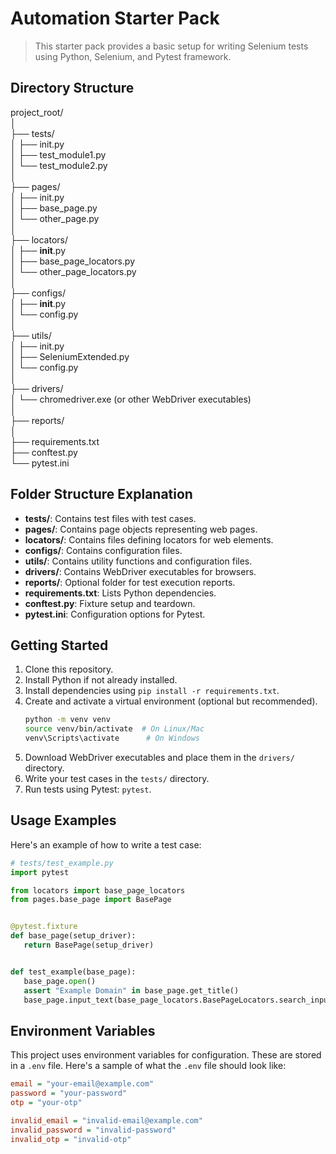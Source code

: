 # Automation Starter Pack

> This starter pack provides a basic setup for writing Selenium tests using Python, Selenium, and Pytest framework.

## Directory Structure

project_root/<br>
│<br>
├── tests/<br>
│ ├── init.py<br>
│ ├── test_module1.py<br>
│ └── test_module2.py<br>
│<br>
├── pages/<br>
│ ├── init.py<br>
│ ├── base_page.py<br>
│ └── other_page.py<br>
│<br>
├── locators/<br>
│ ├── __init__.py<br>
│ ├── base_page_locators.py<br>
│ └── other_page_locators.py<br>
│<br>
├── configs/<br>
│ ├── __init__.py<br>
│ └── config.py<br>
│<br>
├── utils/<br>
│ ├── init.py<br>
│ ├── SeleniumExtended.py<br>
│ └── config.py<br>
│<br>
├── drivers/<br>
│ └── chromedriver.exe (or other WebDriver executables)<br>
│<br>
├── reports/<br>
│<br>
├── requirements.txt<br>
├── conftest.py<br>
└── pytest.ini<br>

## Folder Structure Explanation

- **tests/**: Contains test files with test cases.
- **pages/**: Contains page objects representing web pages.
- **locators/**: Contains files defining locators for web elements.
- **configs/**: Contains configuration files.
- **utils/**: Contains utility functions and configuration files.
- **drivers/**: Contains WebDriver executables for browsers.
- **reports/**: Optional folder for test execution reports.
- **requirements.txt**: Lists Python dependencies.
- **conftest.py**: Fixture setup and teardown.
- **pytest.ini**: Configuration options for Pytest.

## Getting Started

1. Clone this repository.
2. Install Python if not already installed.
3. Install dependencies using `pip install -r requirements.txt`.
4. Create and activate a virtual environment (optional but recommended).
   ```bash
   python -m venv venv
   source venv/bin/activate  # On Linux/Mac
   venv\Scripts\activate      # On Windows
5. Download WebDriver executables and place them in the `drivers/` directory.
6. Write your test cases in the `tests/` directory.
7. Run tests using Pytest: `pytest`.

## Usage Examples

Here's an example of how to write a test case:

```python
# tests/test_example.py
import pytest

from locators import base_page_locators
from pages.base_page import BasePage


@pytest.fixture
def base_page(setup_driver):
   return BasePage(setup_driver)


def test_example(base_page):
   base_page.open()
   assert "Example Domain" in base_page.get_title()
   base_page.input_text(base_page_locators.BasePageLocators.search_input)
```

## Environment Variables

This project uses environment variables for configuration. These are stored in a `.env` file. Here's a sample of what the `.env` file should look like:

```ini
email = "your-email@example.com"
password = "your-password"
otp = "your-otp"

invalid_email = "invalid-email@example.com"
invalid_password = "invalid-password"
invalid_otp = "invalid-otp"
```